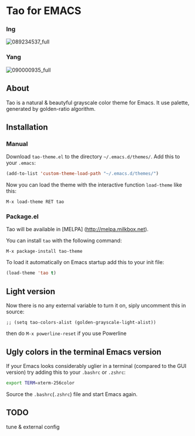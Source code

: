 # Tao for EMACS

### Ing

![089234537_full](https://cloud.githubusercontent.com/assets/977130/6906540/2dcc228e-d738-11e4-9c01-cffb23eb808a.png)

### Yang

![090000935_full](https://cloud.githubusercontent.com/assets/977130/6906836/e7f2da8a-d739-11e4-9564-b70b3b46cea3.png)

## About

Tao is a natural & beautyful grayscale color theme for Emacs. It use palette, generated by golden-ratio algorithm.

## Installation

### Manual

Download `tao-theme.el` to the directory `~/.emacs.d/themes/`. Add this to your
`.emacs`:

```lisp
(add-to-list 'custom-theme-load-path "~/.emacs.d/themes/")
```

Now you can load the theme with the interactive function `load-theme` like this:

`M-x load-theme RET tao`

### Package.el

Tao will be available in [MELPA] (http://melpa.milkbox.net).

You can install `tao` with the following command:

`M-x package-install tao-theme`

To load it automatically on Emacs startup add this to your init file:

```lisp
(load-theme 'tao t)
```

## Light version

Now there is no any external variable to turn it on, siply uncomment this in source:
```
;; (setq tao-colors-alist (golden-grayscale-light-alist))
```

then do `M-x powerline-reset` if you use Powerline

## Ugly colors in the terminal Emacs version

If your Emacs looks considerably uglier in a terminal (compared to the
GUI version) try adding this to your `.bashrc` or `.zshrc`:

```bash
export TERM=xterm-256color
```

Source the `.bashrc`(`.zshrc`) file and start Emacs again.

## TODO

tune & external config
